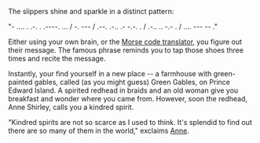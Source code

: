 The slippers shine and sparkle in a distinct pattern:

"- .... . .-. . .----. ... / -. --- / .--. .-.. .- -.-. . / .-.. .. -.- . / .... --- -- ."

Either using your own brain, or the
[Morse code translator](http://morsecode.scphillips.com/translator.html),
 you figure out their message. The famous phrase reminds you to tap those shoes
 three times and recite the message.

 Instantly, your find yourself in a new place -- a farmhouse with green-painted
 gables, called (as you might guess) Green Gables, on Prince Edward Island.
 A spirited redhead in braids and an old woman give you breakfast and wonder
 where you came from. However, soon the redhead, Anne Shirley, calls you a kindred
 spirit.

 "Kindred spirits are not so scarce as I used to think. It's splendid to find
 out there are so many of them in the world," exclaims
 [Anne](https://www.goodreads.com/work/quotes/3464264-anne-of-green-gables).
